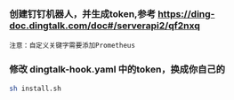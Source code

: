 ### 创建钉钉机器人，并生成token,参考 https://ding-doc.dingtalk.com/doc#/serverapi2/qf2nxq
    注意：自定义关键字需要添加Prometheus
### 修改 dingtalk-hook.yaml 中的token，换成你自己的
```bash
sh install.sh
```

